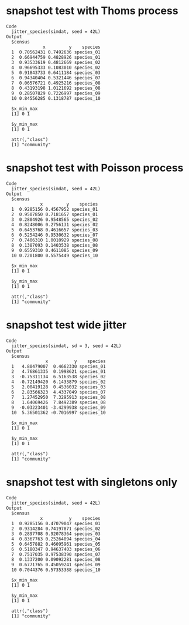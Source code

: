 # snapshot test with Thoms process

    Code
      jitter_species(simdat, seed = 42L)
    Output
      $census
                  x         y    species
      1  0.70562431 0.7492636 species_01
      2  0.66944759 0.4828926 species_01
      3  0.93533619 0.4812669 species_02
      4  0.96695333 0.1083010 species_02
      5  0.91843733 0.6411184 species_03
      6  0.94340404 0.5321446 species_07
      7  0.06576721 0.4925216 species_08
      8  0.43193198 1.0121692 species_08
      9  0.28507829 0.7226997 species_09
      10 0.84556285 0.1318787 species_10
      
      $x_min_max
      [1] 0 1
      
      $y_min_max
      [1] 0 1
      
      attr(,"class")
      [1] "community"

# snapshot test with Poisson process

    Code
      jitter_species(simdat, seed = 42L)
    Output
      $census
                 x         y    species
      1  0.9285156 0.4567952 species_01
      2  0.9507850 0.7181657 species_01
      3  0.2804926 0.9548565 species_02
      4  0.8248006 0.2756131 species_02
      5  0.6453768 0.4616657 species_03
      6  0.5254246 0.9530632 species_07
      7  0.7406310 1.0010929 species_08
      8  0.1387093 0.1403538 species_08
      9  0.6559310 0.4611085 species_09
      10 0.7201800 0.5575449 species_10
      
      $x_min_max
      [1] 0 1
      
      $y_min_max
      [1] 0 1
      
      attr(,"class")
      [1] "community"

# snapshot test wide jitter

    Code
      jitter_species(simdat, sd = 3, seed = 42L)
    Output
      $census
                   x          y    species
      1   4.80479007  0.4662330 species_01
      2   4.76861335  0.1998621 species_01
      3  -0.75311134  6.5163538 species_02
      4  -0.72149420  6.1433879 species_02
      5   2.00419128  0.4536032 species_03
      6   2.83566323  4.4337049 species_07
      7   1.27452950  7.3295913 species_08
      8   1.64069426  7.8492389 species_08
      9  -0.03223401 -3.4299938 species_09
      10  5.36501362 -0.7016997 species_10
      
      $x_min_max
      [1] 0 1
      
      $y_min_max
      [1] 0 1
      
      attr(,"class")
      [1] "community"

# snapshot test with singletons only

    Code
      jitter_species(simdat, seed = 42L)
    Output
      $census
                 x          y    species
      1  0.9285156 0.47079047 species_01
      2  0.9314284 0.74197871 species_02
      3  0.2897708 0.92078364 species_03
      4  0.8367763 0.25264094 species_04
      5  0.6457882 0.46095961 species_05
      6  0.5180347 0.94637403 species_06
      7  0.7517035 0.97538390 species_07
      8  0.1337200 0.09092281 species_08
      9  0.6771765 0.45059241 species_09
      10 0.7044376 0.57353388 species_10
      
      $x_min_max
      [1] 0 1
      
      $y_min_max
      [1] 0 1
      
      attr(,"class")
      [1] "community"

